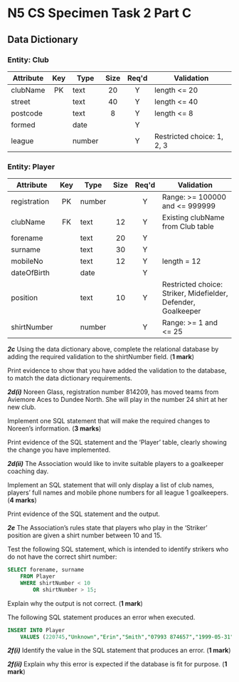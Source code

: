 # N5 CS Specimen Task 2 Part C

## Data Dictionary

### Entity: Club

| Attribute | Key   | Type | Size  | Req'd | Validation |
| --------- | :---: | ---- | :---: | :---: | ---------- |
| clubName  | PK    | text | 20    | Y     | length <= 20 |
| street    |       | text | 40    | Y     | length <= 40 |
| postcode  |       | text | 8     | Y     | length <= 8 |
| formed    |       | date |       | Y     |            |
| league    |       | number |     | Y     | Restricted choice: 1, 2, 3 |

### Entity: Player

| Attribute | Key   | Type | Size  | Req'd | Validation |
| --------- | :---: | ---- | :---: | :---: | ---------- |
| registration | PK | number |     | Y     | Range: >= 100000 and <= 999999 |
| clubName  | FK    | text | 12    | Y     | Existing clubName from Club table |
| forename  |       | text | 20    | Y     |            |
| surname   |       | text | 30    | Y     |            |
| mobileNo  |       | text | 12    | Y     | length = 12 |
| dateOfBirth |     | date |       | Y     |            |
| position  |       | text | 10    | Y     | Restricted choice: Striker, Midefielder, Defender, Goalkeeper |
| shirtNumber |     | number |     | Y   | Range: >= 1 and <= 25 |

___2c___ Using the data dictionary above, complete the relational database by adding the required validation to the shirtNumber field.  (__1 mark__)

Print evidence to show that you have added the validation to the database, to match the data dictionary requirements.


___2d(i)___ Noreen Glass, registration number 814209, has moved teams from Aviemore Aces to Dundee North. She will play in the number 24 shirt at her new club.

Implement one SQL statement that will make the required changes to Noreen’s information.  (__3 marks__)

Print evidence of the SQL statement and the ‘Player’ table, clearly showing the change you have implemented.


___2d(ii)___ The Association would like to invite suitable players to a goalkeeper coaching day.

Implement an SQL statement that will only display a list of club names, players’ full names and mobile phone numbers for all league 1 goalkeepers.  (__4 marks__)

Print evidence of the SQL statement and the output.

___2e___ The Association’s rules state that players who play in the ‘Striker’ position are given a shirt number between 10 and 15.

Test the following SQL statement, which is intended to identify strikers who do not have the correct shirt number:

```sql
SELECT forename, surname
    FROM Player
    WHERE shirtNumber < 10
        OR shirtNumber > 15;
```

Explain why the output is not correct.  (__1 mark__)

The following SQL statement produces an error when executed.

```sql
INSERT INTO Player
    VALUES (220745,"Unknown","Erin","Smith","07993 874657","1999-05-31","Striker",23);
```

___2f(i)___ Identify the value in the SQL statement that produces an error.  (__1 mark__)

___2f(ii)___ Explain why this error is expected if the database is fit for purpose.  (__1 mark__)
